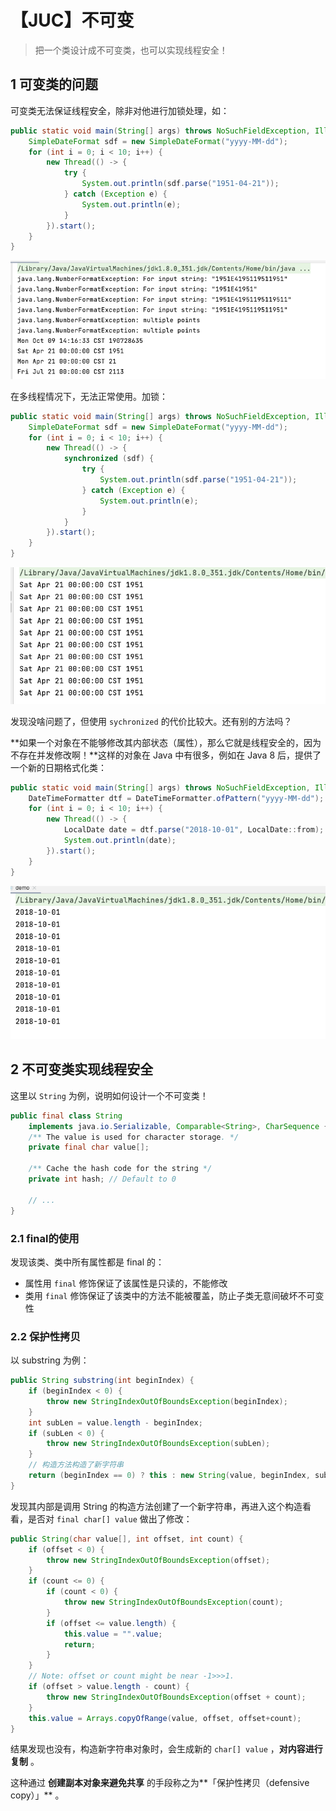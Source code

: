 # 【JUC】不可变

> 把一个类设计成不可变类，也可以实现线程安全！

## 1 可变类的问题

可变类无法保证线程安全，除非对他进行加锁处理，如：

```java
public static void main(String[] args) throws NoSuchFieldException, IllegalAccessException {
    SimpleDateFormat sdf = new SimpleDateFormat("yyyy-MM-dd");
    for (int i = 0; i < 10; i++) {
        new Thread(() -> {
            try {
                System.out.println(sdf.parse("1951-04-21"));
            } catch (Exception e) {
                System.out.println(e);
            }
        }).start();
    }
}
```

![image-20230313124756575](./【JUC】不可变.assets/image-20230313124756575.png)

在多线程情况下，无法正常使用。加锁：

```java
public static void main(String[] args) throws NoSuchFieldException, IllegalAccessException {
    SimpleDateFormat sdf = new SimpleDateFormat("yyyy-MM-dd");
    for (int i = 0; i < 10; i++) {
        new Thread(() -> {
            synchronized (sdf) {
                try {
                    System.out.println(sdf.parse("1951-04-21"));
                } catch (Exception e) {
                    System.out.println(e);
                }
            }
        }).start();
    }
}
```

![image-20230313124851248](./【JUC】不可变.assets/image-20230313124851248.png)

发现没啥问题了，但使用 `sychronized` 的代价比较大。还有别的方法吗？

**如果一个对象在不能够修改其内部状态（属性），那么它就是线程安全的，因为不存在并发修改啊！**这样的对象在 Java 中有很多，例如在 Java 8 后，提供了一个新的日期格式化类：

```java
public static void main(String[] args) throws NoSuchFieldException, IllegalAccessException {
    DateTimeFormatter dtf = DateTimeFormatter.ofPattern("yyyy-MM-dd");
    for (int i = 0; i < 10; i++) {
        new Thread(() -> {
            LocalDate date = dtf.parse("2018-10-01", LocalDate::from);
            System.out.println(date);
        }).start();
    }
}
```

![image-20230313125344041](./【JUC】不可变.assets/image-20230313125344041.png)

## 2 不可变类实现线程安全

这里以 `String` 为例，说明如何设计一个不可变类！

```java
public final class String
    implements java.io.Serializable, Comparable<String>, CharSequence {
    /** The value is used for character storage. */
    private final char value[];

    /** Cache the hash code for the string */
    private int hash; // Default to 0
  
  	// ...
}
```

### 2.1 final的使用

发现该类、类中所有属性都是 final 的：

- 属性用 `final` 修饰保证了该属性是只读的，不能修改
- 类用 `final` 修饰保证了该类中的方法不能被覆盖，防止子类无意间破坏不可变性

### 2.2 保护性拷贝

以 substring 为例：

```java
public String substring(int beginIndex) {
    if (beginIndex < 0) {
        throw new StringIndexOutOfBoundsException(beginIndex);
    }
    int subLen = value.length - beginIndex;
    if (subLen < 0) {
        throw new StringIndexOutOfBoundsException(subLen);
    }
  	// 构造方法构造了新字符串
    return (beginIndex == 0) ? this : new String(value, beginIndex, subLen);
}
```

发现其内部是调用 String 的构造方法创建了一个新字符串，再进入这个构造看看，是否对 `final char[] value` 做出了修改：

```java
public String(char value[], int offset, int count) {
    if (offset < 0) {
        throw new StringIndexOutOfBoundsException(offset);
    }
    if (count <= 0) {
        if (count < 0) {
            throw new StringIndexOutOfBoundsException(count);
        }
        if (offset <= value.length) {
            this.value = "".value;
            return;
        }
    }
    // Note: offset or count might be near -1>>>1.
    if (offset > value.length - count) {
        throw new StringIndexOutOfBoundsException(offset + count);
    }
    this.value = Arrays.copyOfRange(value, offset, offset+count);
}
```



结果发现也没有，构造新字符串对象时，会生成新的 `char[] value` ，**对内容进行复制** 。

这种通过 **创建副本对象来避免共享** 的手段称之为**「保护性拷贝（defensive copy）」** 。